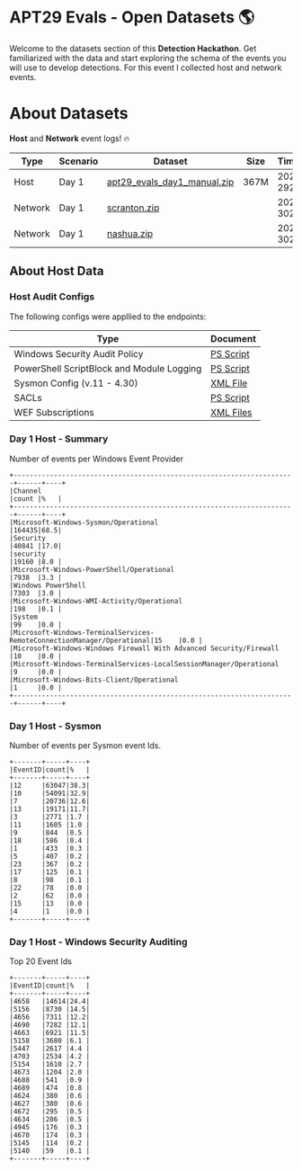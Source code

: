 # APT29 Evals - Open Datasets 🌎

Welcome to the datasets section of this **Detection Hackathon**. Get familiarized with the data and start exploring the schema of the events you will use to develop detections. For this event I collected host and network events.

# About Datasets

**Host** and **Network** event logs! 🔥

| Type | Scenario | Dataset | Size | Timestamp |
|--- |--- |--- |--- |---|
| Host | Day 1 | [apt29_evals_day1_manual.zip](apt29_evals_day1_manual.zip) | 367M | 2020-04-29200743 |
| Network | Day 1 | [scranton.zip](pcaps/SCRANTON.zip) |  | 2020-04-30235600 |
| Network | Day 1 | [nashua.zip](pcaps/NASHUA.zip) |  | 2020-04-30235600 |

## About Host Data

### Host Audit Configs

The following configs were appllied to the endpoints:

| Type | Document |
|--- |--- |
| Windows Security Audit Policy | [PS Script](https://github.com/OTRF/Blacksmith/blob/master/resources/scripts/powershell/auditing/Enable-WinAuditCategories.ps1) |
| PowerShell ScriptBlock and Module Logging | [PS Script](https://github.com/OTRF/Blacksmith/blob/master/resources/scripts/powershell/auditing/Enable-PowerShell-Logging.ps1) |
| Sysmon Config (v.11 - 4.30) | [XML File](https://github.com/OTRF/Blacksmith/blob/master/resources/configs/sysmon/sysmonv11.0.xml) |
| SACLs | [PS Script](https://github.com/OTRF/Blacksmith/blob/master/resources/scripts/powershell/auditing/Set-SACLs.ps1) |
| WEF Subscriptions | [XML Files](https://github.com/OTRF/Blacksmith/tree/master/resources/configs/wef/subscriptions)

### Day 1 Host - Summary

Number of events per Windows Event Provider

```
+----------------------------------------------------------------------+------+----+
|Channel                                                               |count |%   |
+----------------------------------------------------------------------+------+----+
|Microsoft-Windows-Sysmon/Operational                                  |164435|68.5|
|Security                                                              |40841 |17.0|
|security                                                              |19160 |8.0 |
|Microsoft-Windows-PowerShell/Operational                              |7938  |3.3 |
|Windows PowerShell                                                    |7303  |3.0 |
|Microsoft-Windows-WMI-Activity/Operational                            |198   |0.1 |
|System                                                                |99    |0.0 |
|Microsoft-Windows-TerminalServices-RemoteConnectionManager/Operational|15    |0.0 |
|Microsoft-Windows-Windows Firewall With Advanced Security/Firewall    |10    |0.0 |
|Microsoft-Windows-TerminalServices-LocalSessionManager/Operational    |9     |0.0 |
|Microsoft-Windows-Bits-Client/Operational                             |1     |0.0 |
+----------------------------------------------------------------------+------+----+
```
### Day 1 Host - Sysmon

Number of events per Sysmon event Ids.

```
+-------+-----+----+
|EventID|count|%   |
+-------+-----+----+
|12     |63047|38.3|
|10     |54091|32.9|
|7      |20736|12.6|
|13     |19171|11.7|
|3      |2771 |1.7 |
|11     |1605 |1.0 |
|9      |844  |0.5 |
|18     |586  |0.4 |
|1      |433  |0.3 |
|5      |407  |0.2 |
|23     |367  |0.2 |
|17     |125  |0.1 |
|8      |98   |0.1 |
|22     |78   |0.0 |
|2      |62   |0.0 |
|15     |13   |0.0 |
|4      |1    |0.0 |
+-------+-----+----+
```

### Day 1 Host - Windows Security Auditing

Top 20 Event Ids

```
+-------+-----+----+
|EventID|count|%   |
+-------+-----+----+
|4658   |14614|24.4|
|5156   |8730 |14.5|
|4656   |7311 |12.2|
|4690   |7282 |12.1|
|4663   |6921 |11.5|
|5158   |3680 |6.1 |
|5447   |2617 |4.4 |
|4703   |2534 |4.2 |
|5154   |1610 |2.7 |
|4673   |1204 |2.0 |
|4688   |541  |0.9 |
|4689   |474  |0.8 |
|4624   |380  |0.6 |
|4627   |380  |0.6 |
|4672   |295  |0.5 |
|4634   |286  |0.5 |
|4945   |176  |0.3 |
|4670   |174  |0.3 |
|5145   |114  |0.2 |
|5140   |59   |0.1 |
+-------+-----+----+
```
